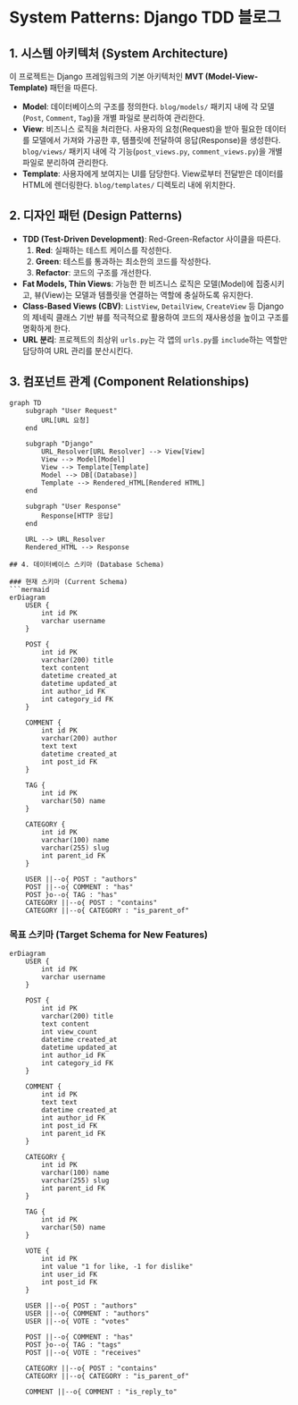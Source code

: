 # System Patterns: Django TDD 블로그

## 1. 시스템 아키텍처 (System Architecture)

이 프로젝트는 Django 프레임워크의 기본 아키텍처인 **MVT (Model-View-Template)** 패턴을 따른다.

- **Model**: 데이터베이스의 구조를 정의한다. `blog/models/` 패키지 내에 각 모델(`Post`, `Comment`, `Tag`)을 개별 파일로 분리하여 관리한다.
- **View**: 비즈니스 로직을 처리한다. 사용자의 요청(Request)을 받아 필요한 데이터를 모델에서 가져와 가공한 후, 템플릿에 전달하여 응답(Response)을 생성한다. `blog/views/` 패키지 내에 각 기능(`post_views.py`, `comment_views.py`)을 개별 파일로 분리하여 관리한다.
- **Template**: 사용자에게 보여지는 UI를 담당한다. View로부터 전달받은 데이터를 HTML에 렌더링한다. `blog/templates/` 디렉토리 내에 위치한다.

## 2. 디자인 패턴 (Design Patterns)

- **TDD (Test-Driven Development)**: Red-Green-Refactor 사이클을 따른다.
    1.  **Red**: 실패하는 테스트 케이스를 작성한다.
    2.  **Green**: 테스트를 통과하는 최소한의 코드를 작성한다.
    3.  **Refactor**: 코드의 구조를 개선한다.
- **Fat Models, Thin Views**: 가능한 한 비즈니스 로직은 모델(Model)에 집중시키고, 뷰(View)는 모델과 템플릿을 연결하는 역할에 충실하도록 유지한다.
- **Class-Based Views (CBV)**: `ListView`, `DetailView`, `CreateView` 등 Django의 제네릭 클래스 기반 뷰를 적극적으로 활용하여 코드의 재사용성을 높이고 구조를 명확하게 한다.
- **URL 분리**: 프로젝트의 최상위 `urls.py`는 각 앱의 `urls.py`를 `include`하는 역할만 담당하여 URL 관리를 분산시킨다.

## 3. 컴포넌트 관계 (Component Relationships)

```mermaid
graph TD
    subgraph "User Request"
        URL[URL 요청]
    end

    subgraph "Django"
        URL_Resolver[URL Resolver] --> View[View]
        View --> Model[Model]
        View --> Template[Template]
        Model --> DB[(Database)]
        Template --> Rendered_HTML[Rendered HTML]
    end

    subgraph "User Response"
        Response[HTTP 응답]
    end

    URL --> URL_Resolver
    Rendered_HTML --> Response

## 4. 데이터베이스 스키마 (Database Schema)

### 현재 스키마 (Current Schema)
```mermaid
erDiagram
    USER {
        int id PK
        varchar username
    }

    POST {
        int id PK
        varchar(200) title
        text content
        datetime created_at
        datetime updated_at
        int author_id FK
        int category_id FK
    }

    COMMENT {
        int id PK
        varchar(200) author
        text text
        datetime created_at
        int post_id FK
    }

    TAG {
        int id PK
        varchar(50) name
    }

    CATEGORY {
        int id PK
        varchar(100) name
        varchar(255) slug
        int parent_id FK
    }

    USER ||--o{ POST : "authors"
    POST ||--o{ COMMENT : "has"
    POST }o--o{ TAG : "has"
    CATEGORY ||--o{ POST : "contains"
    CATEGORY ||--o{ CATEGORY : "is_parent_of"
```

### 목표 스키마 (Target Schema for New Features)
```mermaid
erDiagram
    USER {
        int id PK
        varchar username
    }

    POST {
        int id PK
        varchar(200) title
        text content
        int view_count
        datetime created_at
        datetime updated_at
        int author_id FK
        int category_id FK
    }

    COMMENT {
        int id PK
        text text
        datetime created_at
        int author_id FK
        int post_id FK
        int parent_id FK
    }

    CATEGORY {
        int id PK
        varchar(100) name
        varchar(255) slug
        int parent_id FK
    }

    TAG {
        int id PK
        varchar(50) name
    }

    VOTE {
        int id PK
        int value "1 for like, -1 for dislike"
        int user_id FK
        int post_id FK
    }

    USER ||--o{ POST : "authors"
    USER ||--o{ COMMENT : "authors"
    USER ||--o{ VOTE : "votes"

    POST ||--o{ COMMENT : "has"
    POST }o--o{ TAG : "tags"
    POST ||--o{ VOTE : "receives"

    CATEGORY ||--o{ POST : "contains"
    CATEGORY ||--o{ CATEGORY : "is_parent_of"

    COMMENT ||--o{ COMMENT : "is_reply_to"
